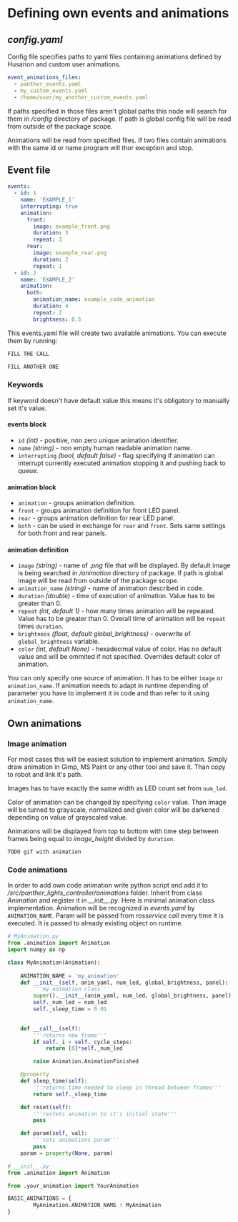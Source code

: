 # Defining own events and animations


## *config.yaml*
Config file specifies paths to yaml files containing animations defined by Husarion and custom user animations.
```yaml
event_animations_files:
  - panther_events.yaml
  - my_custom_events.yaml
  - /home/user/my_another_custom_events.yaml
```
If paths specified in those files aren't global paths this node will search for them in */config* directory of package. If path is global config file will be read from outside of the package scope.

Animations will be read from specified files. If two files contain animations with the same id or name program will thor exception and stop.

## Event file
```yaml
events:
  - id: 1
    name: 'EXAMPLE_1'
    interrupting: true
    animation:
      front:
        image: example_front.png
        duration: 3
        repeat: 3
      rear:
        image: example_rear.png
        duration: 2
        repeat: 1
  - id: 2
    name: 'EXAMPLE_2'
    animation:
      both:
        animation_name: example_code_animation
        duration: 4
        repeat: 2
        brightness: 0.5
```

This events.yaml file will create two available animations. You can execute them by running:
```bash
FILL THE CALL
```
```bash
FILL ANOTHER ONE
```

### Keywords
If keyword doesn't have default value this means it's obligatory to manually set it's value.

#### events block
- `id` *(int)* - positive, non zero unique animation identifier.
- `name` *(string)* - non empty human readable animation name.
- `interrupting` *(bool, default false)* - flag specifying if animation can interrupt currently executed animation stopping it and pushing back to queue.

#### animation block
- `animation` - groups animation definition.
- `front` - groups animation definition for front LED panel.
- `rear` - groups animation definition for rear LED panel.
- `both` - can be used in exchange for `rear` and `front`. Sets same settings for both front and rear panels.

#### animation definition
- `image` *(string)* - name of *.png* file that will be displayed. By default image is being searched in */animation* directory of package. If path is global image will be read from outside of the package scope.
- `animation_name` *(string)* - name of animation described in code.
- `duration` *(double)* - time of execution of animation. Value has to be greater than 0.
- `repeat` *(int, default 1)* - how many times animation will be repeated. Value has to be greater than 0. Overall time of animation will be `repeat` times `duration`.
- `brightness` *(float, default global_brightness)* - overwrite of `global_brightness` variable.
- `color` *(int, default None)* - hexadecimal value of color. Has no default value and will be ommited if not specified. Overrides default color of animation.

You can only specify one source of animation. It has to be either `image` or `animation_name`. If animation needs to adapt in runtime depending of parameter you have to implement it in code and than refer to it using `animation_name`.

## Own animations

### Image animation
For most cases this will be easiest solution to implement animation. Simply draw animation in Gimp, MS Paint or any other tool and save it. Than copy to robot and link it's path.

Images has to have exactly the same width as LED count set from `num_led`.

Color of animation can be changed by specifying `color` value. Than image will be turned to grayscale, normalized and given color will be darkened depending on value of grayscaled value.

Animations will be displayed from top to bottom with time step between frames being equal to *image_height* divided by `duration`.

```
TODO gif with animation
```

### Code animations
In order to add own code animation write python script and add it to */src/panther_lights_controller/animations* folder. Inherit from class *Animation* and register it in *\_\_init\_\_.py*. Here is minimal animation class implementation. Animation will be recognized in *events.yaml* by `ANIMATION_NAME`. Param will be passed from *rosservice call* every time it is executed. It is passed to already existing object on runtime.

```python
# MyAnimation.py
from .animation import Animation
import numpy as np

class MyAnimation(Animation):
    
    ANIMATION_NAME = 'my_animation'
    def __init__(self, anim_yaml, num_led, global_brightness, panel):
        '''my animation class'''
        super().__init__(anim_yaml, num_led, global_brightness, panel)
        self._num_led = num_led
        self._sleep_time = 0.01
    

    def __call__(self):
        '''returns new frame'''
        if self._i < self._cycle_steps:
            return [0]*self._num_led

        raise Animation.AnimationFinished

    @property
    def sleep_time(self):
        '''returns time needed to sleep in thread between frames'''
        return self._sleep_time

    def reset(self):
        '''restets animation to it's initial state'''
        pass

    def param(self, val):
        '''sets animations param'''
        pass
    param = property(None, param)
```

```python
# __init__.py
from .animation import Animation

from .your_animation import YourAnimation

BASIC_ANIMATIONS = {
        MyAnimation.ANIMATION_NAME : MyAnimation
}

```